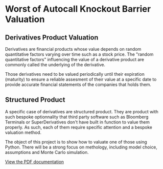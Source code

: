 # Worst of Autocall Knockout Barrier Valuation


## Derivatives Product Valuation

Derivatives are financial products whose value depends on random quantitative factors varying over time such as a stock price. The "random quantitative factors" influencing the value of a derivative product are commonly called the underlying of the derivative.

Those derivatives need to be valued periodically until their expiration (maturity) to ensure a reliable assesment of their value at a specific date to provide accurate financial statements of the companies that holds them.

## Structured Product

A specific case of derivatives are structured product. They are product with such bespoke optionnality that third party software such as Bloomberg Terminals or SuperDerivatives don't have built in function to value them properly. As such, each of them require specific attention and a bespoke valuation method.

The object of this project is to show how to valuate one of those using Python. There will be a strong focus on methology, including model choice, assumptions and Monte Carlo simulation.

[View the PDF documentation](./Knockout_Barrier_Termsheet.pdf)

